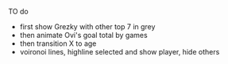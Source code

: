 TO do
- first show Grezky with other top 7 in grey
- then animate Ovi's goal total by games
- then transition X to age
- voironoi lines, highline selected and show player, hide others